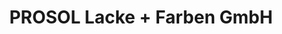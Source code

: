 ---
title: "PROSOL Lacke + Farben GmbH"
url: /mellrichstadt/prosol-lacke-farben-gmbh/
shop: Farben
---